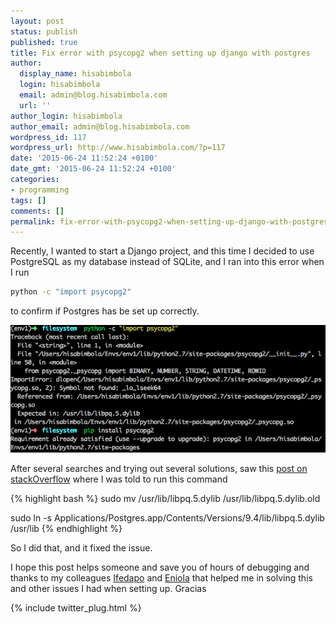 ```yaml
---
layout: post
status: publish
published: true
title: Fix error with psycopg2 when setting up django with postgres
author:
  display_name: hisabimbola
  login: hisabimbola
  email: admin@blog.hisabimbola.com
  url: ''
author_login: hisabimbola
author_email: admin@blog.hisabimbola.com
wordpress_id: 117
wordpress_url: http://www.hisabimbola.com/?p=117
date: '2015-06-24 11:52:24 +0100'
date_gmt: '2015-06-24 11:52:24 +0100'
categories:
- programming
tags: []
comments: []
permalink: fix-error-with-psycopg2-when-setting-up-django-with-postgres/
---
```


Recently, I wanted to start a Django project, and this time I decided to use PostgreSQL as my database instead of SQLite, and I ran into this error when I run

```bash
python -c "import psycopg2"
```

to confirm if Postgres has be set up correctly.

[![Screen Shot 2015-06-24 at 12.05.49 PM](/assets/django-psycopg-screenshot.png)](/assets/django-psycopg-screenshot.png)

After several searches and trying out several solutions, saw this [post on stackOverflow](http://stackoverflow.com/a/29605817/4151025) where I was told to run this command

{% highlight bash %}
sudo mv /usr/lib/libpq.5.dylib /usr/lib/libpq.5.dylib.old

sudo ln -s Applications/Postgres.app/Contents/Versions/9.4/lib/libpq.5.dylib /usr/lib
{% endhighlight %}

So I did that, and it fixed the issue.

I hope this post helps someone and save you of hours of debugging and thanks to my colleagues [Ifedapo](https://ng.linkedin.com/pub/ifedapo-olarewaju/82/b5/86) and [Eniola](https://ng.linkedin.com/pub/arinde-eniola/32/b03/763) that helped me in solving this and other issues I had when setting up. Gracias

{% include twitter_plug.html %}
